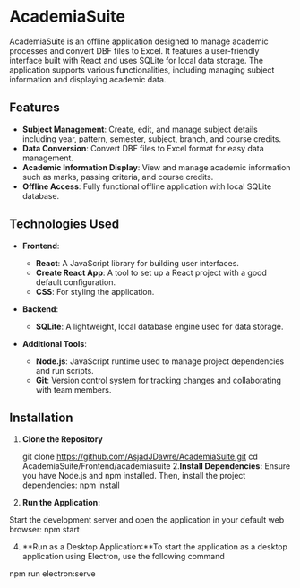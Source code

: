# AcademiaSuite

AcademiaSuite is an offline application designed to manage academic processes and convert DBF files to Excel. It features a user-friendly interface built with React and uses SQLite for local data storage. The application supports various functionalities, including managing subject information and displaying academic data.

## Features

- **Subject Management**: Create, edit, and manage subject details including year, pattern, semester, subject, branch, and course credits.
- **Data Conversion**: Convert DBF files to Excel format for easy data management.
- **Academic Information Display**: View and manage academic information such as marks, passing criteria, and course credits.
- **Offline Access**: Fully functional offline application with local SQLite database.

## Technologies Used

- **Frontend**:
  - **React**: A JavaScript library for building user interfaces.
  - **Create React App**: A tool to set up a React project with a good default configuration.
  - **CSS**: For styling the application.

- **Backend**:
  - **SQLite**: A lightweight, local database engine used for data storage.

- **Additional Tools**:
  - **Node.js**: JavaScript runtime used to manage project dependencies and run scripts.
  - **Git**: Version control system for tracking changes and collaborating with team members.

## Installation

1. **Clone the Repository**

   git clone https://github.com/AsjadJDawre/AcademiaSuite.git
   cd AcademiaSuite/Frontend/academiasuite
2.**Install Dependencies:** Ensure you have Node.js and npm installed. Then, install the project dependencies:
npm install

3. **Run the Application:**

Start the development server and open the application in your default web browser: npm start

4. **Run as a Desktop Application:**To start the application as a desktop application using Electron, use the following command

npm run electron:serve
